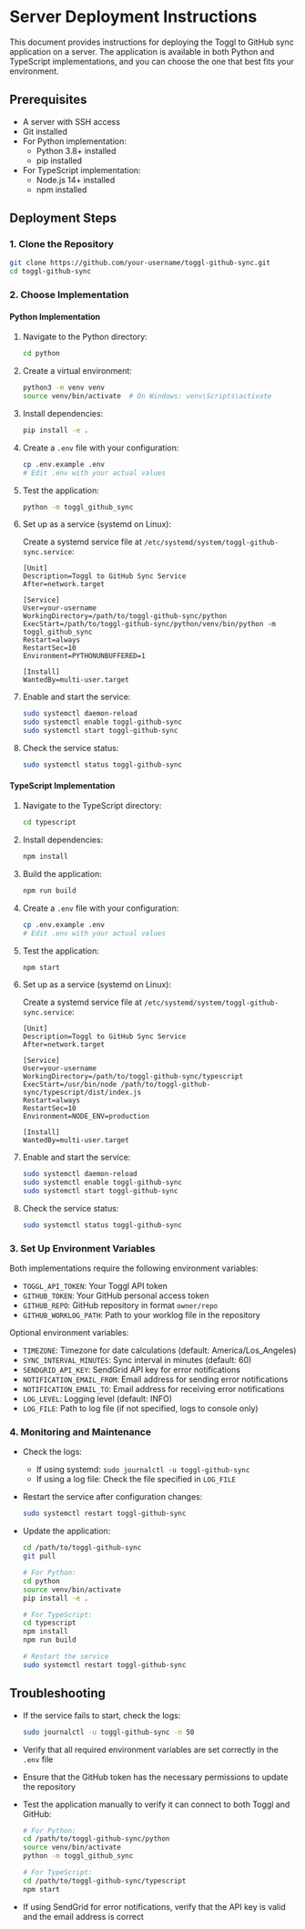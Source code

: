 # Server Deployment Instructions

This document provides instructions for deploying the Toggl to GitHub sync application on a server. The application is available in both Python and TypeScript implementations, and you can choose the one that best fits your environment.

## Prerequisites

- A server with SSH access
- Git installed
- For Python implementation:
  - Python 3.8+ installed
  - pip installed
- For TypeScript implementation:
  - Node.js 14+ installed
  - npm installed

## Deployment Steps

### 1. Clone the Repository

```bash
git clone https://github.com/your-username/toggl-github-sync.git
cd toggl-github-sync
```

### 2. Choose Implementation

#### Python Implementation

1. Navigate to the Python directory:
   ```bash
   cd python
   ```

2. Create a virtual environment:
   ```bash
   python3 -m venv venv
   source venv/bin/activate  # On Windows: venv\Scripts\activate
   ```

3. Install dependencies:
   ```bash
   pip install -e .
   ```

4. Create a `.env` file with your configuration:
   ```bash
   cp .env.example .env
   # Edit .env with your actual values
   ```

5. Test the application:
   ```bash
   python -m toggl_github_sync
   ```

6. Set up as a service (systemd on Linux):
   
   Create a systemd service file at `/etc/systemd/system/toggl-github-sync.service`:
   ```
   [Unit]
   Description=Toggl to GitHub Sync Service
   After=network.target

   [Service]
   User=your-username
   WorkingDirectory=/path/to/toggl-github-sync/python
   ExecStart=/path/to/toggl-github-sync/python/venv/bin/python -m toggl_github_sync
   Restart=always
   RestartSec=10
   Environment=PYTHONUNBUFFERED=1

   [Install]
   WantedBy=multi-user.target
   ```

7. Enable and start the service:
   ```bash
   sudo systemctl daemon-reload
   sudo systemctl enable toggl-github-sync
   sudo systemctl start toggl-github-sync
   ```

8. Check the service status:
   ```bash
   sudo systemctl status toggl-github-sync
   ```

#### TypeScript Implementation

1. Navigate to the TypeScript directory:
   ```bash
   cd typescript
   ```

2. Install dependencies:
   ```bash
   npm install
   ```

3. Build the application:
   ```bash
   npm run build
   ```

4. Create a `.env` file with your configuration:
   ```bash
   cp .env.example .env
   # Edit .env with your actual values
   ```

5. Test the application:
   ```bash
   npm start
   ```

6. Set up as a service (systemd on Linux):
   
   Create a systemd service file at `/etc/systemd/system/toggl-github-sync.service`:
   ```
   [Unit]
   Description=Toggl to GitHub Sync Service
   After=network.target

   [Service]
   User=your-username
   WorkingDirectory=/path/to/toggl-github-sync/typescript
   ExecStart=/usr/bin/node /path/to/toggl-github-sync/typescript/dist/index.js
   Restart=always
   RestartSec=10
   Environment=NODE_ENV=production

   [Install]
   WantedBy=multi-user.target
   ```

7. Enable and start the service:
   ```bash
   sudo systemctl daemon-reload
   sudo systemctl enable toggl-github-sync
   sudo systemctl start toggl-github-sync
   ```

8. Check the service status:
   ```bash
   sudo systemctl status toggl-github-sync
   ```

### 3. Set Up Environment Variables

Both implementations require the following environment variables:

- `TOGGL_API_TOKEN`: Your Toggl API token
- `GITHUB_TOKEN`: Your GitHub personal access token
- `GITHUB_REPO`: GitHub repository in format `owner/repo`
- `GITHUB_WORKLOG_PATH`: Path to your worklog file in the repository

Optional environment variables:

- `TIMEZONE`: Timezone for date calculations (default: America/Los_Angeles)
- `SYNC_INTERVAL_MINUTES`: Sync interval in minutes (default: 60)
- `SENDGRID_API_KEY`: SendGrid API key for error notifications
- `NOTIFICATION_EMAIL_FROM`: Email address for sending error notifications
- `NOTIFICATION_EMAIL_TO`: Email address for receiving error notifications
- `LOG_LEVEL`: Logging level (default: INFO)
- `LOG_FILE`: Path to log file (if not specified, logs to console only)

### 4. Monitoring and Maintenance

- Check the logs:
  - If using systemd: `sudo journalctl -u toggl-github-sync`
  - If using a log file: Check the file specified in `LOG_FILE`

- Restart the service after configuration changes:
  ```bash
  sudo systemctl restart toggl-github-sync
  ```

- Update the application:
  ```bash
  cd /path/to/toggl-github-sync
  git pull
  
  # For Python:
  cd python
  source venv/bin/activate
  pip install -e .
  
  # For TypeScript:
  cd typescript
  npm install
  npm run build
  
  # Restart the service
  sudo systemctl restart toggl-github-sync
  ```

## Troubleshooting

- If the service fails to start, check the logs:
  ```bash
  sudo journalctl -u toggl-github-sync -n 50
  ```

- Verify that all required environment variables are set correctly in the `.env` file

- Ensure that the GitHub token has the necessary permissions to update the repository

- Test the application manually to verify it can connect to both Toggl and GitHub:
  ```bash
  # For Python:
  cd /path/to/toggl-github-sync/python
  source venv/bin/activate
  python -m toggl_github_sync
  
  # For TypeScript:
  cd /path/to/toggl-github-sync/typescript
  npm start
  ```

- If using SendGrid for error notifications, verify that the API key is valid and the email address is correct
